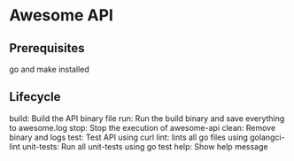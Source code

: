 # Awesome API

## Prerequisites
go and make installed

## Lifecycle
build:	 Build the API binary file
run:	 Run the build binary and save everything to awesome.log
stop:	 Stop the execution of awesome-api
clean:	 Remove binary and logs
test:	 Test API using curl
lint:    lints all go files using golangci-lint
unit-tests:     Run all unit-tests using go test
help:	 Show help message
